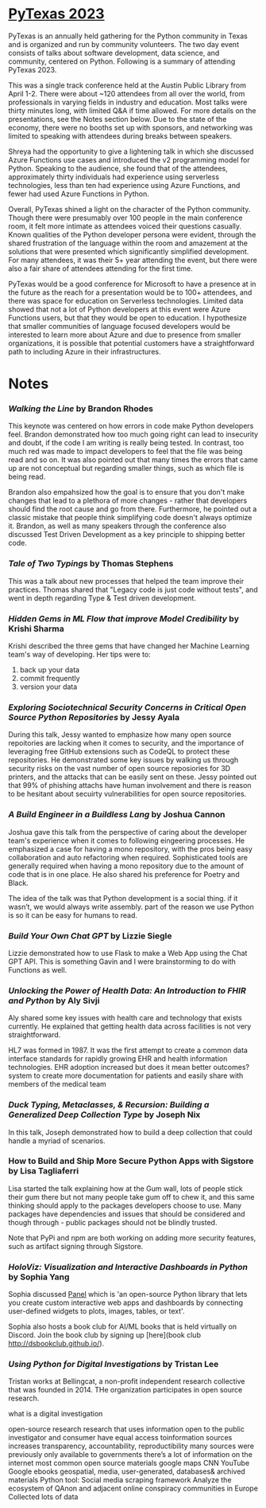 # [PyTexas 2023](https://www.pytexas.org/)

PyTexas is an annually held gathering for the Python community in Texas and is organized and run by community volunteers. The two day event consists of talks about software development, data science, and community, centered on Python. Following is a summary of attending PyTexas 2023.

This was a single track conference held at the Austin Public Library from April 1-2. There were about ~120 attendees from all over the world, from professionals in varying fields in industry and education. Most talks were thirty minutes long, with limited Q&A if time allowed. For more details on the presentations, see the Notes section below. Due to the state of the economy, there were no booths set up with sponsors, and networking was limited to speaking with attendees during breaks between speakers.

Shreya had the opportunity to give a lightening talk in which she discussed Azure Functions use cases and introduced the v2 programming model for Python. Speaking to the audience, she found that of the attendees, approximately thirty individuals had experience using serverless technologies, less than ten had experience using Azure Functions, and fewer had used Azure Functions in Python.

Overall, PyTexas shined a light on the character of the Python community. Though there were presumably over 100 people in the main conference room, it felt more intimate as attendees voiced their questions casually. Known qualities of the Python developer persona were evident, through the shared frustration of the language within the room and amazement at the solutions that were presented which significantly simplified development. For many attendees, it was their 5+ year attending the event, but there were also a fair share of attendees attending for the first time.

PyTexas would be a good conference for Microsoft to have a presence at in the future as the reach for a presentation would be to 100+ attendees, and there was space for education on Serverless technologies. Limited data showed that not a lot of Python developers at this event were Azure Functions users, but that they would be open to education. I hypothesize that smaller communities of language focused developers would be interested to learn more about Azure and due to presence from smaller organizations, it is possible that potential customers have a straightforward path to including Azure in their infrastructures.

# Notes

### _Walking the Line_ by Brandon Rhodes

This keynote was centered on how errors in code make Python developers feel. Brandon demonstrated how too much going right can lead to insecurity and doubt, if the code I am writing is really being tested. In contrast, too much red was made to impact developers to feel that the file was being read and so on. It was also pointed out that many times the errors that came up are not conceptual but regarding smaller things, such as which file is being read.

Brandon also empahsized how the goal is to ensure that you don't make changes that lead to a plethora of more changes - rather that developers should find the root cause and go from there. Furthermore, he pointed out a classic mistake that people think simplifying code doesn't always optimize it. Brandon, as well as many speakers through the conference also discussed Test Driven Development as a key principle to shipping better code.

### _Tale of Two Typings_ by Thomas Stephens

This was a talk about new processes that helped the team improve their practices. Thomas shared that "Legacy code is just code without tests", and went in depth regarding Type & Test driven development.

### _Hidden Gems in ML Flow that improve Model Credibility_ by Krishi Sharma

Krishi described the three gems that have changed her Machine Learning team's way of developing. Her tips were to:
1. back up your data
2. commit frequently
3. version your data

### _Exploring Sociotechnical Security Concerns in Critical Open Source Python Repositories_ by Jessy Ayala

During this talk, Jessy wanted to emphasize how many open source repoitories are lacking when it comes to security, and the importance of leveraging free GitHub extensions such as CodeQL to protect these repositories. He demonstrated some key issues by walking us through security risks on the vast number of open source reposiories for 3D printers, and the attacks that can be easily sent on these. Jessy pointed out that 99% of phishing attachs have human involvement and there is reason to be hesitant about secuirty vulnerabilities for open source repositories. 

### _A Build Engineer in a Buildless Lang_ by Joshua Cannon

Joshua gave this talk from the perspective of caring about the developer team's experience when it comes to following eingeering processes. He emphasized a case for having a mono repository, with the pros being easy collaboration and auto refactoring when required. Sophisticated tools are generally required when having a mono repository due to the amount of code that is in one place. He also shared his preference for Poetry and Black. 

The idea of the talk was that Python development is a social thing. if it wasn’t, we would always write assembly. part of the reason we use Python is so it can be easy for humans to read.

### _Build Your Own Chat GPT_ by Lizzie Siegle

Lizzie demonstrated how to use Flask to make a Web App using the Chat GPT API. This is something Gavin and I were brainstorming to do with Functions as well.

### _Unlocking the Power of Health Data: An Introduction to FHIR and Python_ by Aly Sivji

Aly shared some key issues with health care and technology that exists currently. He explained that getting health data across facilities is not very straightforward.

HL7 was formed in 1987. It was the first attempt to create a common data interface standards for rapidly growing EHR and health information technologies.
EHR adoption increased but does it mean better outcomes?
system to create more documentation for patients and easily share with members of the medical team

### _Duck Typing, Metaclasses, & Recursion: Building a Generalized Deep Collection Type_ by Joseph Nix

In this talk, Joseph demonstrated how to build a deep collection that could handle a myriad of scenarios.

### How to Build and Ship More Secure Python Apps with Sigstore by Lisa Tagliaferri

Lisa started the talk explaining how at the Gum wall, lots of people stick their gum there but not many people take gum off to chew it, and this same thinking should apply to the packages developers choose to use. Many packages have dependencies and issues that should be considered and though through - public packages should not be blindly trusted.

Note that PyPi and npm are both working on adding more security features, such as artifact signing through Sigstore.

### _HoloViz: Visualization and Interactive Dashboards in Python_ by Sophia Yang

Sophia discussed [Panel](https://panel.holoviz.org/) which is 'an open-source Python library that lets you create custom interactive web apps and dashboards by connecting user-defined widgets to plots, images, tables, or text'.

Sophia also hosts a book club for AI/ML books that is held virtually on Discord. Join the book club by signing up [here](book club http://dsbookclub.github.io/).

### _Using Python for Digital Investigations_ by Tristan Lee

Tristan works at Bellingcat, a non-profit independent research collective that was founded in 2014. THe organization participates in open source research.

what is a digital investigation

open-source research
research that uses information open to the public
investigator and consumer have equal access toinformation sources
increases transparency, accountability, reproductibility
many sources were previously only available to governments
there’s a lot of information on the internet
most common open source materials
google maps
CNN
YouTube
Google ebooks
geospatial, media, user-generated, databases& archived materials
Python tool: Social media scraping framework
Analyze the ecosystem of QAnon and adjacent online conspiracy communities in Europe
Collected lots of data
